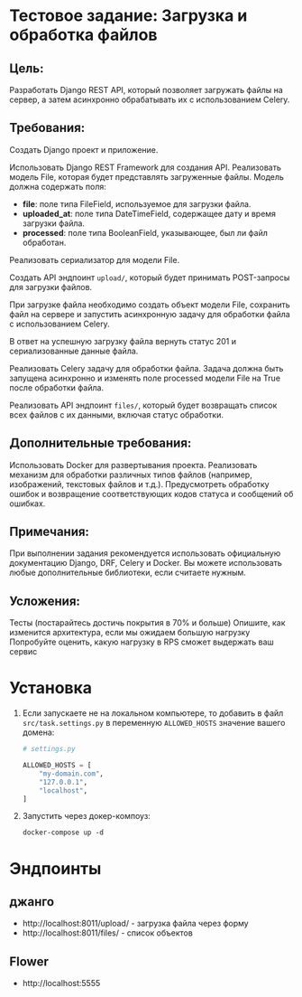 # Тестовое задание: Загрузка и обработка файлов
## Цель:
Разработать Django REST API, который позволяет загружать файлы на сервер, а затем асинхронно обрабатывать их с использованием Celery.
## Требования:
Создать Django проект и приложение.


Использовать Django REST Framework для создания API.
Реализовать модель File, которая будет представлять загруженные файлы. Модель должна содержать поля:

- __file__: поле типа FileField, используемое для загрузки файла.
- __uploaded_at__: поле типа DateTimeField, содержащее дату и время загрузки файла.
- __processed__: поле типа BooleanField, указывающее, был ли файл обработан.

Реализовать сериализатор для модели File.

Создать API эндпоинт `upload/`, который будет принимать POST-запросы для загрузки файлов.

При загрузке файла необходимо создать объект модели File, сохранить файл на сервере и запустить асинхронную задачу для обработки файла с использованием Celery. 

В ответ на успешную загрузку файла вернуть статус 201 и сериализованные данные файла.

Реализовать Celery задачу для обработки файла. Задача должна быть запущена асинхронно и изменять поле processed модели File на True после обработки файла.

Реализовать API эндпоинт `files/`, который будет возвращать список всех файлов с их данными, включая статус обработки.


## Дополнительные требования:
Использовать Docker для развертывания проекта.
Реализовать механизм для обработки различных типов файлов (например, изображений, текстовых файлов и т.д.).
Предусмотреть обработку ошибок и возвращение соответствующих кодов статуса и сообщений об ошибках.
## Примечания:
При выполнении задания рекомендуется использовать официальную документацию Django, DRF, Celery и Docker.
Вы можете использовать любые дополнительные библиотеки, если считаете нужным.
## Усложения:
Тесты (постарайтесь достичь покрытия в 70% и больше)
Опишите, как изменится архитектура, если мы ожидаем большую нагрузку
Попробуйте оценить, какую нагрузку в RPS сможет выдержать ваш сервис


# Установка
1. Если запускаете не на локальном компьютере, то добавить в файл `src/task.settings.py` в переменную `ALLOWED_HOSTS` значение вашего домена:
    ```python
    # settings.py

    ALLOWED_HOSTS = [
        "my-domain.com",
        "127.0.0.1",
        "localhost",
    ]
    ```

2. Запустить через докер-компоуз:
    ```shell
    docker-compose up -d
    ```
# Эндпоинты

## джанго
- http://localhost:8011/upload/ - загрузка файла через форму
- http://localhost:8011/files/ - список объектов

## Flower
- http://localhost:5555
